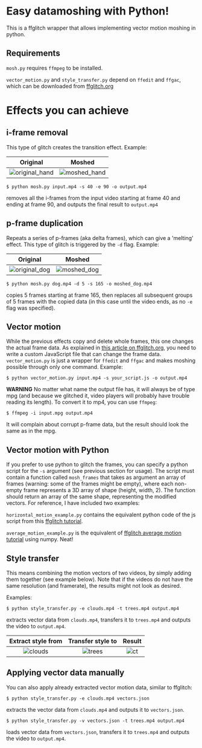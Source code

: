 # Easy datamoshing with Python!

This is a ffglitch wrapper that allows implementing vector motion moshing in python.

## Requirements
`mosh.py` requires `ffmpeg` to be installed.

`vector_motion.py` and `style_transfer.py` depend on `ffedit` and `ffgac`, which can be downloaded from [ffglitch.org](https://ffglitch.org/)

# Effects you can achieve

## i-frame removal
This type of glitch creates the transition effect. Example:

| Original | Moshed |
|:--------:|:------:|
| ![original_hand](https://user-images.githubusercontent.com/31802439/112060042-f3e42780-8b5c-11eb-8019-df4d06dd0d31.gif) | ![moshed_hand](https://user-images.githubusercontent.com/31802439/112060033-f181cd80-8b5c-11eb-9025-65064bbc6200.gif) |

    $ python mosh.py input.mp4 -s 40 -e 90 -o output.mp4
removes all the i-frames from the input video starting at frame 40 and ending at frame 90, and outputs the final result
to `output.mp4`

## p-frame duplication
Repeats a series of p-frames (aka delta frames), which can give a 'melting' effect. This type of glitch is triggered by the `-d` flag. Example:

| Original | Moshed |
|:--------:|:------:|
| ![original_dog](https://user-images.githubusercontent.com/31802439/112059335-0316a580-8b5c-11eb-98c8-3493969dd472.gif) | ![moshed_dog](https://user-images.githubusercontent.com/31802439/112060106-065e6100-8b5d-11eb-9670-4ad3bd9522cd.gif) |

    $ python mosh.py dog.mp4 -d 5 -s 165 -o moshed_dog.mp4

copies 5 frames starting at frame 165, then replaces all subsequent groups of 5 frames with the copied data (in this case until the video ends, as no `-e` flag was specified).

## Vector motion
While the previous effects copy and delete whole frames, this one changes the actual frame data. As explained in
[this article on ffglitch.org](https://ffglitch.org/2020/07/mv.html), you need to write a custom JavaScript file
that can change the frame data. `vector_motion.py` is just a wrapper for `ffedit` and `ffgac` and makes moshing
possible through only one command.
Example:

    $ python vector_motion.py input.mp4 -s your_script.js -o output.mp4

**WARNING** No matter what name the output file has, it will always be of type mpg (and because we glitched it, video players
will probably have trouble reading its length). To convert it to mp4, you can use `ffmpeg`:

    $ ffmpeg -i input.mpg output.mp4

It will complain about corrupt p-frame data, but the result should look the same as in the mpg.

## Vector motion with Python

If you prefer to use python to glitch the frames, you can specify a python script for the `-s` argument (see previous section for usage).
The script must contain a function called `mosh_frames` that takes as argument an array of frames (warning: some of the frames
might be empty), where each non-empty frame represents a 3D array of shape (height, width, 2). The function should
return an array of the same shape, representing the modified vectors. For reference, I have included two examples:

`horizontal_motion_example.py` contains the equivalent python code of the js script from this 
[ffglitch tutorial](https://ffglitch.org/2020/07/mv.html).

`average_motion_example.py` is the equivalent of [ffglitch average motion tutorial](https://ffglitch.org/2020/07/mv_avg.html)
using numpy. Neat!


## Style transfer

This means combining the motion vectors of two videos, by simply adding them together (see example below). Note that if the videos do not have the same resolution (and framerate), the results might not look as desired.

Examples:

    $ python style_transfer.py -e clouds.mp4 -t trees.mp4 output.mp4

extracts vector data from `clouds.mp4`, transfers it to `trees.mp4` and outputs the video to `output.mp4`.

| Extract style from | Transfer style to | Result |
|:------------------:|:-----------------:|:------:|
| ![clouds](https://user-images.githubusercontent.com/31802439/112489124-70a21c00-8d7e-11eb-8640-6817a46602ca.gif) | ![trees](https://user-images.githubusercontent.com/31802439/112489146-74ce3980-8d7e-11eb-9091-999fbb98552c.gif) | ![ct](https://user-images.githubusercontent.com/31802439/112489221-86afdc80-8d7e-11eb-9a51-14d91ec7cdfa.gif) |


## Applying vector data manually

You can also apply already extracted vector motion data, similar to ffglitch:

    $ python style_transfer.py -e clouds.mp4 vectors.json

extracts the vector data from `clouds.mp4` and outputs it to `vectors.json`.

    $ python style_transfer.py -v vectors.json -t trees.mp4 output.mp4

loads vector data from `vectors.json`, transfers it to `trees.mp4` and outputs the video to `output.mp4`.
